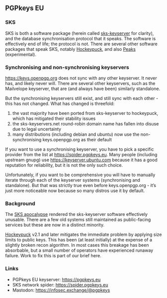## PGPkeys EU

### SKS

SKS is both a software package (herein called [sks-keyserver](https://github.com/SKS-keyserver/sks-keyserver) for clarity), and the database synchronisation protocol that it speaks.
The software is effectively end of life; the protocol is not.
There are several other software packages that speak SKS, notably [Hockeypuck](https://github.com/hockeypuck/hockeypuck), and also [Peaks](https://github.com/r4yan2/peaks) (experimental).

### Synchronising and non-synchronising keyservers

https://keys.openpgp.org does not sync with any other keyserver. It never has, and likely never will.
There are several other keyservers, such as the Mailvelope keyserver, that are (and always have been) similarly standalone.

But the synchronising keyservers still exist, and still sync with each other - this has not changed.
What has changed is threefold:

1. the vast majority have been ported from sks-keyserver to hockeypuck, which has mitigated their stability issues
1. the sks-keyservers.net round-robin domain name has fallen into disuse due to legal uncertainty
1. many distributions (including debian and ubuntu) now use the non-synchronising keys.openpgp.org as their default

If you want to use a synchronising keyserver, you have to pick a specific provider from the list at https://spider.pgpkeys.eu.
Many people (including upstream gnupg) use https://keyserver.ubuntu.com because it has a good reputation for reliability, but it is not the only such choice.

Unfortunately, if you want to be comprehensive you will have to manually iterate through each of the keyserver systems (synchronising and standalone).
But that was strictly true even before keys.openpgp.org - it’s just more noticeable now because so many distros use it by default.

### Background

The [SKS apocalypse](https://lists.gnu.org/archive/html/sks-devel/2018-05/msg00055.html) rendered the sks-keyserver software effectively unusable.
There are a few old systems still maintained as public-facing services but these are now in a distinct minority.

[Hockeypuck](https://hockeypuck.io) v2.1 and later mitigates the immediate problem by applying size limits to public keys.
This has been (at least initially) at the expense of a slightly broken recon algorithm.
In most cases this breakage has been absorbable, but a small number of operators have experienced runaway failure.
Work to fix this is part of our brief here.

### Links

* PGPkeys EU keyserver: https://pgpkeys.eu
* SKS network spider: https://spider.pgpkeys.eu
* Mastodon: <a rel="me" href="https://infosec.exchange/@pgpkeys">https://infosec.exchange/@pgpkeys</a>
